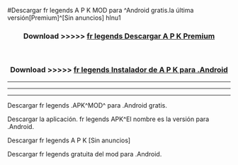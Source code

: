 #Descargar fr legends  A P K MOD para ^Android gratis.la última versión[Premium]^[Sin anuncios] hlnu1



<div align="center">
<h3>Download >>>>> <a href="https://es-web.web.app/?es= fr legends ">fr legends  Descargar A P K Premium</a></h3><br>

<h3>Download >>>>> <a href="https://es-web.web.app/?es= fr legends ">fr legends  Instalador de A P K para .Android</a></h3>
</div>


----------------------------------------------------------

----------------------------------------------------------

----------------------------------------------------------

Descargar fr legends  .APK^MOD^ para .Android gratis.

Descargar la aplicación. fr legends  APK^El nombre es la versión para .Android.

Descargar fr legends  A P K [Sin anuncios]

Descargar fr legends  gratuita del mod para .Android.